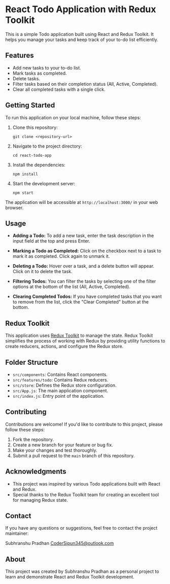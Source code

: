 # React Todo Application with Redux Toolkit

This is a simple Todo application built using React and Redux Toolkit. It helps you manage your tasks and keep track of your to-do list efficiently.

## Features

- Add new tasks to your to-do list.
- Mark tasks as completed.
- Delete tasks.
- Filter tasks based on their completion status (All, Active, Completed).
- Clear all completed tasks with a single click.

## Getting Started

To run this application on your local machine, follow these steps:

1. Clone this repository:

   ```shell
   git clone <repository-url>
   ```

2. Navigate to the project directory:

   ```shell
   cd react-todo-app
   ```

3. Install the dependencies:

   ```shell
   npm install
   ```

4. Start the development server:

   ```shell
   npm start
   ```

The application will be accessible at `http://localhost:3000/` in your web browser.

## Usage

- **Adding a Todo:** To add a new task, enter the task description in the input field at the top and press Enter.

- **Marking a Todo as Completed:** Click on the checkbox next to a task to mark it as completed. Click again to unmark it.

- **Deleting a Todo:** Hover over a task, and a delete button will appear. Click on it to delete the task.

- **Filtering Todos:** You can filter the tasks by selecting one of the filter options at the bottom of the list (All, Active, Completed).

- **Clearing Completed Todos:** If you have completed tasks that you want to remove from the list, click the "Clear Completed" button at the bottom.

## Redux Toolkit

This application uses [Redux Toolkit](https://redux-toolkit.js.org/) to manage the state. Redux Toolkit simplifies the process of working with Redux by providing utility functions to create reducers, actions, and configure the Redux store.

## Folder Structure

- `src/components`: Contains React components.
- `src/features/todo`: Contains Redux reducers.
- `src/store`: Defines the Redux store configuration.
- `src/App.js`: The main application component.
- `src/index.js`: Entry point of the application.

## Contributing

Contributions are welcome! If you'd like to contribute to this project, please follow these steps:

1. Fork the repository.
2. Create a new branch for your feature or bug fix.
3. Make your changes and test thoroughly.
4. Submit a pull request to the `main` branch of this repository.


## Acknowledgments

- This project was inspired by various Todo applications built with React and Redux.
- Special thanks to the Redux Toolkit team for creating an excellent tool for managing Redux state.

## Contact

If you have any questions or suggestions, feel free to contact the project maintainer:

Subhranshu Pradhan
CoderSipun345@outlook.com

## About

This project was created by Subhranshu Pradhan as a personal project to learn and demonstrate React and Redux Toolkit development.